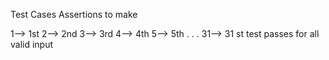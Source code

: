 Test Cases Assertions to make


1--> 1st
2--> 2nd
3--> 3rd
4--> 4th
5--> 5th
.
.
.
31--> 31 st
test passes for all valid input

